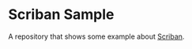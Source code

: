 # Scriban Sample

A repository that shows some example about [Scriban](https://github.com/scriban/scriban).

